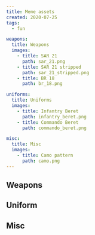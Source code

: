```yaml
---
title: Meme assets
created: 2020-07-25
tags:
  - fun

weapons:
  title: Weapons
  images:
    - title: SAR 21
      path: sar_21.png
    - title: SAR 21 stripped
      path: sar_21_stripped.png
    - title: BR 18
      path: br_18.png

uniforms:
  title: Uniforms
  images:
    - title: Infantry Beret
      path: infantry_beret.png
    - title: Commando Beret
      path: commando_beret.png

misc:
  title: Misc
  images:
    - title: Camo pattern
      path: camo.png
---
```


## Weapons
<meme-asset-group :group="weapons"> </meme-asset-group>

## Uniform
<meme-asset-group :group="uniforms"> </meme-asset-group>

## Misc
<meme-asset-group :group="misc"> </meme-asset-group>